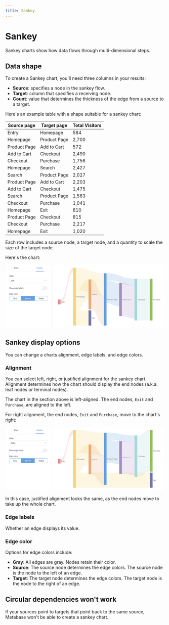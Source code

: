```yaml
---
title: Sankey
---
```

# Sankey

Sankey charts show how data flows through multi-dimensional steps.

## Data shape

To create a Sankey chart, you'll need three columns in your results:

- **Source**: specifies a node in the sankey flow.
- **Target**: column that specifies a receiving node.
- **Count**: value that determines the thickness of the edge from a source to a target.

Here's an example table with a shape suitable for a sankey chart:

| Source page  | Target page  | Total Visitors |
| ------------ | ------------ | -------------- |
| Entry        | Homepage     | 584            |
| Homepage     | Product Page | 2,700          |
| Product Page | Add to Cart  | 572            |
| Add to Cart  | Checkout     | 2,490          |
| Checkout     | Purchase     | 1,756          |
| Homepage     | Search       | 2,427          |
| Search       | Product Page | 2,027          |
| Product Page | Add to Cart  | 2,203          |
| Add to Cart  | Checkout     | 1,475          |
| Search       | Product Page | 1,563          |
| Checkout     | Purchase     | 1,041          |
| Homepage     | Exit         | 810            |
| Product Page | Checkout     | 815            |
| Checkout     | Purchase     | 2,217          |
| Homepage     | Exit         | 1,020          |

Each row includes a source node, a target node, and a quantity to scale the size of the target node.

Here's the chart:

![Left-aligned sankey chart](../../images/sankey-left-aligned.png)

## Sankey display options

You can change a charts alignment, edge labels, and edge colors.

### Alignment

You can select left, right, or justified alignment for the sankey chart. Alignment determines how the chart should display the end nodes (a.k.a. leaf nodes or terminal nodes).

The chart in the section above is left-aligned. The end nodes, `Exit` and `Purchase`, are aligned to the left.

For right alignment, the end nodes, `Exit` and `Purchase`, move to the chart's right:

![Right-aligned sankey chart](../../images/sankey-right-aligned.png)

In this case, justified alignment looks the same, as the end nodes move to take up the whole chart.

### Edge labels

Whether an edge displays its value.

### Edge color

Options for edge colors include:

- **Gray**: All edges are gray. Nodes retain their color.
- **Source**: The source node determines the edge colors. The source node is the node to the left of an edge.
- **Target**: The target node determines the edge colors. The target node is the node to the right of an edge.

## Circular dependencies won't work

If your sources point to targets that point back to the same source, Metabase won't be able to create a sankey chart.
